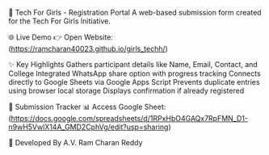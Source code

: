 🚀 Tech For Girls - Registration Portal
A web-based submission form created for the Tech For Girls Initiative.

🌐 Live Demo
👉 Open Website:(https://ramcharan40023.github.io/girls_techh/)

✨ Key Highlights
Gathers participant details like Name, Email, Contact, and College
Integrated WhatsApp share option with progress tracking
Connects directly to Google Sheets via Google Apps Script
Prevents duplicate entries using browser local storage
Displays confirmation if already registered

📄 Submission Tracker
📊 Access Google Sheet:(https://docs.google.com/spreadsheets/d/1RPxHbO4GAQx7RpFMN_D1-n9wH5VwlX14A_GMD2CphVg/edit?usp=sharing)

👤 Developed By
A.V. Ram Charan Reddy
